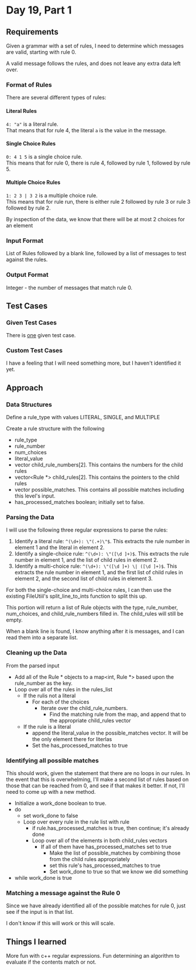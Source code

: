 # Day 19, Part 1 #

## Requirements ##

Given a grammar with a set of rules, I need to determine which messages are valid, starting with rule 0.

A valid message follows the rules, and does not leave any extra data left over.

### Format of Rules ###

There are several different types of rules:

#### Literal Rules ####

`4: "a"` is a literal rule.  
That means that for rule 4, the literal `a` is the value in the message.

#### Single Choice Rules ####

`0: 4 1 5` is a single choice rule.  
This means that for rule 0, there is rule 4, followed by rule 1, followed by rule 5.

#### Multiple Choice Rules ####

`1: 2 3 | 3 2` is a multiple choice rule.  
This means that for rule run, there is either rule 2 followed by rule 3 or rule 3 followed by rule 2.

By inspection of the data, we know that there will be at most 2 choices for an element

### Input Format ###

List of Rules followed by a blank line, followed by a list of messages to test against the rules.

### Output Format ###

Integer -  the number of messages that match rule 0.

## Test Cases ##

### Given Test Cases ###

There is [one](../data/test_cases/day19_test1.txt) given test case.

### Custom Test Cases ###

I have a feeling that I will need something more, but I haven't identified it yet.

## Approach ##

### Data Structures ###

Define a rule_type with values LITERAL, SINGLE, and MULTIPLE

Create a rule structure with the following
* rule_type
* rule_number
* num_choices
* literal_value
* vector<int> child_rule_numbers[2]. This contains the numbers for the child rules
* vector<Rule *> child_rules[2]. This contains the pointers to the child rules
* vector<string> possible_matches. This contains all possible matches including this level's input.
* has_processed_matches boolean; initially set to false.

### Parsing the Data ###

I will use the following three regular expressions to parse the rules:

1) Identify a literal rule: `^(\d+): \"(.+)\"$`. This extracts the rule number in element 1 and the literal in element 2.
2) Identify a single-choice rule: `^(\d+): \"([\d ]+)$`. This extracts the rule number in element 1, and the list of child rules in element 2.
3) Identify a multi-choice rule: `^(\d+): \"([\d ]+) \| ([\d ]+)$`. This extracts the rule number in element 1, and the first list of child rules in element 2, and the second list of child rules in element 3.

For both the single-choice and multi-choice rules, I can then use the existing FileUtiil's split_line_to_ints function to split this up.

This portion will return a list of Rule objects with the type, rule_number, num_choices, and child_rule_numbers filled in. The child_rules will still be empty.

When a blank line is found, I know anything after it is messages, and I can read them into a separate list.

### Cleaning up the Data ###

From the parsed input
* Add all of the Rule * objects to a map<int, Rule *> based upon the rule_number as the key.
* Loop over all of the rules in the rules_list
    * If the rulis not a literal
        * For each of the choices
            * Iterate over the child_rule_numbers.
                * Find the matching rule from the map, and append that to the appropriate child_rules vector
    * If the rule is a literal
        * append the literal_value in the possible_matches vector. It will be the only element there for literlas
        * Set the has_processed_matches to true

### Identifying all possible matches ###

This should work, given the statement that there are no loops in our rules.
In the event that this is overwhelming, I'll make a second list of rules based on those that can be reached from 0, and see if that makes it better. If not, I'll need to come up with a new method.

* Initialize a work_done boolean to true.
* do
    * set work_done to false
    * Loop over every rule in the rule list with rule
        * if rule.has_processed_matches is true, then continue; it's already done
        * Loop over all of the elements in both child_rules vectors
            * If all of them have has_processed_matches set to true
                * Make the list of possible_matches by combining those from the child rules appropriately
                * set this rule's has_processed_matches to true
                * Set work_done to true so that we know we did something
* while work_done is true

### Matching a message against the Rule 0 ###

Since we have already identified all of the possible matches for rule 0, just see if the input is in that list.

I don't know if this will work or this will scale.


## Things I learned ##

More fun with c++ regular expressions.
Fun determining an algorithm to evaluate if the contents match or not.

